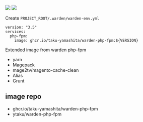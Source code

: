 ![](https://github.com/Taku-Yamashita/warden-php-fpm/workflows/Build/badge.svg)
![](https://github.com/Taku-Yamashita/warden-php-fpm/workflows/Test/badge.svg)

Create `PROJECT_ROOT/.warden/warden-env.yml`
```
version: "3.5"
services:
  php-fpm:
    image: ghcr.io/taku-yamashita/warden-php-fpm:${VERSION}
```

Extended image from warden php-fpm

- yarn
- Magepack
- mage2tv/magento-cache-clean
- Alias
- Grunt


## image repo
- ghcr.io/taku-yamashita/warden-php-fpm
- ytaku/warden-php-fpm
